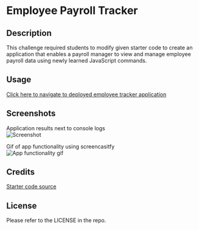 # Employee Payroll Tracker

## Description

This challenge required students to modify given starter code to create an application that enables a payroll manager to view and manage employee payroll data using newly learned JavaScript commands.

## Usage

[Click here to navigate to deployed employee tracker application](https://macbetthh.github.io/employee_payment_tracker/)

## Screenshots
Application results next to console logs \
![Screenshot](https://github.com/macbetthh/employee_payment_tracker/blob/main/screenshots/EmployeeTracker%20_%20with%20console.png "Screenshot showing application results alongside the console -- of course Plankton won *eye-roll*") 

Gif of app functionality using screencasitfy \
![](https://github.com/macbetthh/employee_payment_tracker/blob/main/screenshots/Employee%20Payroll%20Tracker%20Functionality.gif "App functionality gif") 


## Credits

[Starter code source](https://github.com/coding-boot-camp/curly-potato)

## License

Please refer to the LICENSE in the repo.
